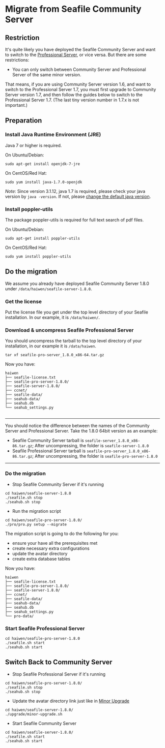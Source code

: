 # Migrate from Seafile Community Server

## <a id="wiki-restriction"></a>Restriction ##

It's quite likely you have deployed the Seafile Community Server and want to switch to the [Professional Server](http://seafile.com/en/product/private_server/), or vice versa. But there are some restrictions:

- You can only switch between Community Server and Professional Server of the same minor version.

That means, if you are using Community Server version 1.6, and want to switch to the Professional Server 1.7, you must first upgrade to Community Server version 1.7, and then follow the guides below to switch to the Professional Server 1.7. (The last tiny version number in 1.7.x is not important.)

## <a id="wiki-preparation"></a>Preparation ##

### Install Java Runtime Environment (JRE) ###

Java 7 or higher is required.

On Ubuntu/Debian:
```
sudo apt-get install openjdk-7-jre
```

On CentOS/Red Hat:
```
sudo yum install java-1.7.0-openjdk
```

*Note*: Since version 3.1.12, java 1.7 is required, please check your java version by `java -version`. If not, please [change the default java version](./change_default_java.md).

### Install poppler-utils ###

The package poppler-utils is required for full text search of pdf files.

On Ubuntu/Debian:
```
sudo apt-get install poppler-utils
```

On CentOS/Red Hat:
```
sudo yum install poppler-utils
```

## <a id="wiki-do-migration"></a>Do the migration ##

We assume you already have deployed Seafile Community Server 1.8.0 under `/data/haiwen/seafile-server-1.8.0`. 


### Get the license ###


Put the license file you get under the top level directory of your Seafile installation. In our example, it is `/data/haiwen/`.


### <a id="wiki-download-and-uncompress"></a>Download & uncompress Seafile Professional Server ###


You should uncompress the tarball to the top level directory of your installation, in our example it is `/data/haiwen`.

```
tar xf seafile-pro-server_1.8.0_x86-64.tar.gz
```

Now you have:

```
haiwen
├── seafile-license.txt
├── seafile-pro-server-1.8.0/
├── seafile-server-1.8.0/
├── ccnet/
├── seafile-data/
├── seahub-data/
├── seahub.db
└── seahub_settings.py


```

-----------

You should notice the difference between the names of the Community Server and Professional Server. Take the 1.8.0 64bit version as an example:

- Seafile Community Server tarball is `seafile-server_1.8.0_x86-86.tar.gz`; After uncompressing, the folder is `seafile-server-1.8.0`
- Seafile Professional Server tarball is `seafile-pro-server_1.8.0_x86-86.tar.gz`; After uncompressing, the folder is `seafile-pro-server-1.8.0`
    
-----------


### Do the migration ###

- Stop Seafile Community Server if it's running
```
cd haiwen/seafile-server-1.8.0
./seafile.sh stop
./seahub.sh stop
```
- Run the migration script 
```
cd haiwen/seafile-pro-server-1.8.0/
./pro/pro.py setup --migrate
```

The migration script is going to do the following for you:

- ensure your have all the prerequisites met
- create necessary extra configurations
- update the avatar directory
- create extra database tables


Now you have:

```
haiwen
├── seafile-license.txt
├── seafile-pro-server-1.8.0/
├── seafile-server-1.8.0/
├── ccnet/
├── seafile-data/
├── seahub-data/
├── seahub.db
├── seahub_settings.py
└── pro-data/
```

### Start Seafile Professional Server ###

```
cd haiwen/seafile-pro-server-1.8.0
./seafile.sh start
./seahub.sh start
```


## <a id="wiki-switch-back"></a>Switch Back to Community Server ##

- Stop Seafile Professional Server if it's running
```
cd haiwen/seafile-pro-server-1.8.0/
./seafile.sh stop
./seahub.sh stop
```
- Update the avatar directory link just like in [Minor Upgrade](https://github.com/haiwen/seafile/wiki/Upgrading-Seafile-Server#minor-upgrade-like-from-150-to-151)
```
cd haiwen/seafile-server-1.8.0/
./upgrade/minor-upgrade.sh
```
- Start Seafile Community Server
```
cd haiwen/seafile-server-1.8.0/
./seafile.sh start
./seahub.sh start
```
